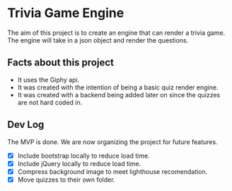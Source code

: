 # Trivia Game Engine    
The aim of this project is to create an engine that can render a trivia game. The engine will take in a json object and render the questions.

## Facts about this project
* It uses the Giphy api.
* It was created with the intention of being a basic quiz render engine.
* It was created with a backend being added later on since the quizzes are not hard coded in.


## Dev Log

The MVP is done. We are now organizing the project for future features.

- [X] Include bootstrap locally to reduce load time.
- [X] Include jQuery locally to reduce load time.
- [X] Compress background image to meet lighthouse recomendation.
- [X] Move quizzes to their own folder. 

